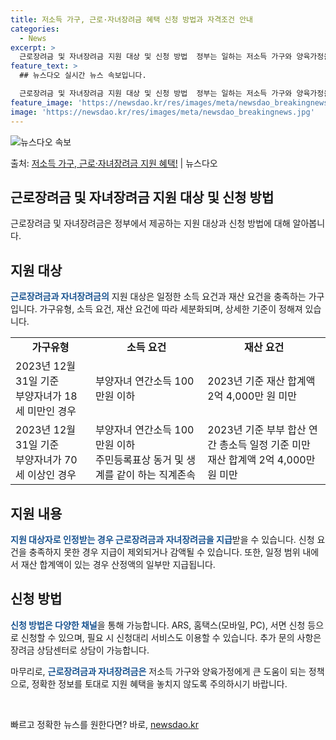 ```yaml
---
title: 저소득 가구, 근로·자녀장려금 혜택 신청 방법과 자격조건 안내
categories:
  - News
excerpt: >
  근로장려금 및 자녀장려금 지원 대상 및 신청 방법  정부는 일하는 저소득 가구와 양육가정을 위해 근로장려금과…
feature_text: >
  ## 뉴스다오 실시간 뉴스 속보입니다.

  근로장려금 및 자녀장려금 지원 대상 및 신청 방법  정부는 일하는 저소득 가구와 양육가정을 위해 근로장려금과…
feature_image: 'https://newsdao.kr/res/images/meta/newsdao_breakingnews.jpg'
image: 'https://newsdao.kr/res/images/meta/newsdao_breakingnews.jpg'
---
```


![뉴스다오 속보](https://newsdao.kr/res/images/meta/newsdao_breakingnews.jpg)

<p>출처: <a href="https://newsdao.kr/4439" rel="dofollow">저소득 가구, 근로·자녀장려금 지원 혜택!</a> | 뉴스다오</p>

<h2 data-ke-size="size26">근로장려금 및 자녀장려금 지원 대상 및 신청 방법</h2>
근로장려금 및 자녀장려금은 정부에서 제공하는 지원 대상과 신청 방법에 대해 알아봅니다.

<h2 data-ke-size="size24">지원 대상</h2>
<b><span style="color: #1a5490;">근로장려금과 자녀장려금의</span></b> 지원 대상은 일정한 소득 요건과 재산 요건을 충족하는 가구입니다. 가구유형, 소득 요건, 재산 요건에 따라 세분화되며, 상세한 기준이 정해져 있습니다.

<table>
  <tr>
    <td style="text-align: center; height: 17px;"><b>가구유형</b></td>
    <td style="text-align: center; height: 17px;"><b>소득 요건</b></td>
    <td style="text-align: center; height: 17px;"><b>재산 요건</b></td>
  </tr>
  <tr>
    <td>2023년 12월 31일 기준<br>부양자녀가 18세 미만인 경우</td>
    <td>부양자녀 연간소득 100만원 이하</td>
    <td>2023년 기준 재산 합계액 2억 4,000만 원 미만</td>
  </tr>
  <tr>
    <td>2023년 12월 31일 기준<br>부양자녀가 70세 이상인 경우</td>
    <td>부양자녀 연간소득 100만원 이하<br>주민등록표상 동거 및 생계를 같이 하는 직계존속</td>
    <td>2023년 기준 부부 합산 연간 총소득 일정 기준 미만<br>재산 합계액 2억 4,000만 원 미만</td>
  </tr>
</table>

<h2 data-ke-size="size24">지원 내용</h2>
<b><span style="color: #1a5490;">지원 대상자로 인정받는 경우 근로장려금과 자녀장려금을 지급</span></b>받을 수 있습니다. 신청 요건을 충족하지 못한 경우 지급이 제외되거나 감액될 수 있습니다. 또한, 일정 범위 내에서 재산 합계액이 있는 경우 산정액의 일부만 지급됩니다.

<h2 data-ke-size="size24">신청 방법</h2>
<b><span style="color: #1a5490;">신청 방법은 다양한 채널</span></b>을 통해 가능합니다. ARS, 홈택스(모바일, PC), 서면 신청 등으로 신청할 수 있으며, 필요 시 신청대리 서비스도 이용할 수 있습니다. 추가 문의 사항은 장려금 상담센터로 상담이 가능합니다.

마무리로, <b><span style="color: #1a5490;">근로장려금과 자녀장려금은</span></b> 저소득 가구와 양육가정에게 큰 도움이 되는 정책으로, 정확한 정보를 토대로 지원 혜택을 놓치지 않도록 주의하시기 바랍니다.

<p data-ke-size="size16">&nbsp;</p> 

빠르고 정확한 뉴스를 원한다면? 바로, <a href="https://newsdao.kr" rel="dofollow">newsdao.kr</a>


